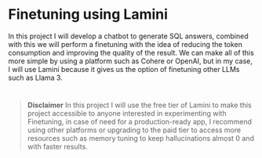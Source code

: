 # Finetuning using Lamini

In this project I will develop a chatbot to generate SQL answers, combined with this we will perform a finetuning with the idea of reducing the token consumption and improving the quality of the result. We can make all of this more simple by using a platform such as Cohere or OpenAI, but in my case, I will use Lamini because it gives us the option of finetuning other LLMs such as Llama 3.

#

> **Disclaimer**
> In this project I will use the free tier of Lamini to make this project accessible to anyone interested in experimenting with Finetuning, in case of need for a production-ready app, I recommend using other platforms or upgrading to the paid tier to access more resources such as memory tuning to keep hallucinations almost 0 and with faster results.

